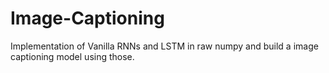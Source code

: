 # Image-Captioning
Implementation of Vanilla RNNs and LSTM in raw numpy and build a image captioning model using those.
